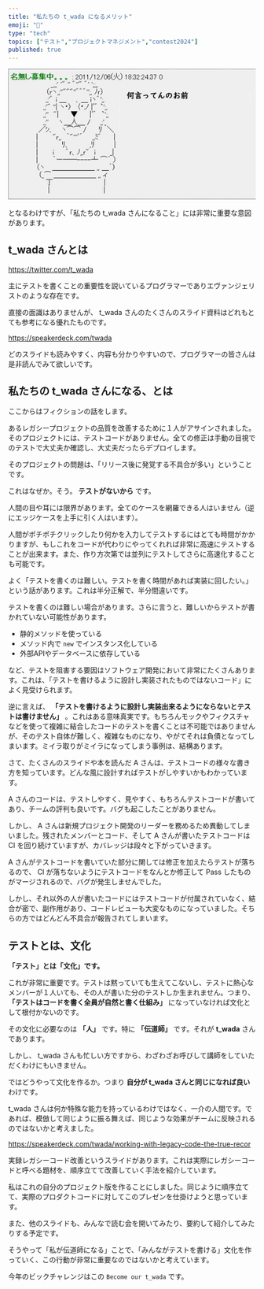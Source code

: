 ```yaml
---
title: "私たちの t_wada になるメリット"
emoji: "🦁"
type: "tech"
topics: ["テスト","プロジェクトマネジメント","contest2024"]
published: true
---
```


![何言ってんのお前](/images/articles/become-our-t-wada/naniittennno.png)

となるわけですが、「私たちの t_wada さんになること」には非常に重要な意図があります。

## t_wada さんとは

<https://twitter.com/t_wada>

主にテストを書くことの重要性を説いているプログラマーでありエヴァンジェリストのような存在です。

直接の面識はありませんが、 t_wada さんのたくさんのスライド資料はどれもとても参考になる優れたものです。

<https://speakerdeck.com/twada>

どのスライドも読みやすく、内容も分かりやすいので、プログラマーの皆さんは是非読んでみて欲しいです。

## 私たちの t_wada さんになる、とは

ここからはフィクションの話をします。

あるレガシープロジェクトの品質を改善するために１人がアサインされました。そのプロジェクトには、テストコードがありません。全ての修正は手動の目視でのテストで大丈夫か確認し、大丈夫だったらデプロイします。

そのプロジェクトの問題は、「リリース後に発覚する不具合が多い」ということです。

これはなぜか。そう。 **テストがないから** です。

人間の目や耳には限界があります。全てのケースを網羅できる人はいません（逆にエッジケースを上手に引く人はいます）。

人間がポチポチクリックしたり何かを入力してテストするにはとても時間がかかりますが、もしこれをコードが代わりにやってくれれば非常に高速にテストすることが出来ます。また、作り方次第では並列にテストしてさらに高速化することも可能です。

よく「テストを書くのは難しい。テストを書く時間があれば実装に回したい。」という話があります。これは半分正解で、半分間違いです。

テストを書くのは難しい場合があります。さらに言うと、難しいからテストが書かれていない可能性があります。

- 静的メソッドを使っている
- メソッド内で `new` でインスタンス化している
- 外部APIやデータベースに依存している

など、テストを阻害する要因はソフトウェア開発において非常にたくさんあります。これは、「テストを書けるように設計し実装されたものではないコード」によく見受けられます。

逆に言えば、 **「テストを書けるように設計し実装出来るようにならないとテストは書けません」** 。これはある意味真実です。もちろんモックやフィクスチャなどを使って複雑に結合したコードのテストを書くことは不可能ではありませんが、そのテスト自体が難しく、複雑なものになり、やがてそれは負債となってしまいます。ミイラ取りがミイラになってしまう事例は、結構あります。

さて、たくさんのスライドや本を読んだ A さんは、テストコードの様々な書き方を知っています。どんな風に設計すればテストがしやすいかもわかっています。

A さんのコードは、テストしやすく、見やすく、もちろんテストコードが書いてあり、チームの評判も良いです。バグも起こしたことがありません。

しかし、 A さんは新規プロジェクト開発のリーダーを務めるため異動してしまいました。残されたメンバーとコード、そして A さんが書いたテストコードは CI を回り続けていますが、カバレッジは段々と下がっていきます。

A さんがテストコードを書いていた部分に関しては修正を加えたらテストが落ちるので、 CI が落ちないようにテストコードをなんとか修正して Pass したものがマージされるので、バグが発生しませんでした。

しかし、それ以外の人が書いたコードにはテストコードが付属されていなく、結合が密で、副作用があり、コードレビューも大変なものになっていました。そちらの方ではどんどん不具合が報告されてしまいます。

## テストとは、文化

**「テスト」とは「文化」です。**

これが非常に重要です。テストは黙っていても生えてこないし、テストに熱心なメンバーが１人いても、その人が書いた分のテストしか生まれません。つまり、 **「テストはコードを書く全員が自然と書く仕組み」** になっていなければ文化として根付かないのです。

その文化に必要なのは **「人」** です。特に **「伝道師」** です。それが **t_wada** さんであります。

しかし、 t_wada さんも忙しい方ですから、わざわざお呼びして講師をしていただくわけにもいきません。

ではどうやって文化を作るか。つまり **自分が t_wada さんと同じになれば良い** わけです。

t_wada さんは何か特殊な能力を持っているわけではなく、一介の人間です。であれば、模倣して同じように振る舞えば、同じような効果がチームに反映されるのではないかと考えました。

<https://speakerdeck.com/twada/working-with-legacy-code-the-true-recor>

実録レガシーコード改善というスライドがあります。これは実際にレガシーコードと呼べる題材を、順序立てて改善していく手法を紹介しています。

私はこれの自分のプロジェクト版を作ることにしました。同じように順序立てて、実際のプロダクトコードに対してこのプレゼンを仕掛けようと思っています。

また、他のスライドも、みんなで読む会を開いてみたり、要約して紹介してみたりする予定です。

そうやって「私が伝道師になる」ことで、「みんながテストを書ける」文化を作っていく、この行動が非常に重要なのではないかと考えています。

今年のビックチャレンジはこの `Become our t_wada` です。
